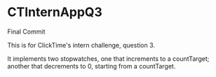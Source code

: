 # CTInternAppQ3
Final Commit

This is for ClickTime's intern challenge, question 3.

It implements two stopwatches, one that increments to a countTarget; another that decrements to 0, starting from a countTarget.
